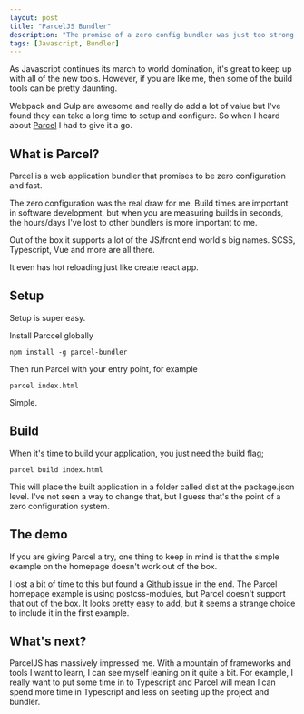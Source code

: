 ```yaml
---
layout: post
title: "ParcelJS Bundler"
description: "The promise of a zero config bundler was just too strong for me not to check out"
tags: [Javascript, Bundler]
---
```


As Javascript continues its march to world domination, it's great to keep up with all of the new tools. However, if you are like me, then some of the build tools can be pretty daunting.

Webpack and Gulp are awesome and really do add a lot of value but I've found they can take a long time to setup and configure. So when I heard about [Parcel](https://parceljs.org/) I had to give it a go.

## What is Parcel?

Parcel is a web application bundler that promises to be zero configuration and fast.

The zero configuration was the real draw for me. Build times are important in software development, but when you are measuring builds in seconds, the hours/days I've lost to other bundlers is more important to me.

Out of the box it supports a lot of the JS/front end world's big names. SCSS, Typescript, Vue and more are all there.

It even has hot reloading just like create react app.

## Setup

Setup is super easy.

Install Parccel globally

    npm install -g parcel-bundler

Then run Parcel with your entry point, for example

    parcel index.html

Simple.

## Build

When it's time to build your application, you just need the build flag;

    parcel build index.html

This will place the built application in a folder called dist at the package.json level. I've not seen a way to change that, but I guess that's the point of a zero configuration system.

## The demo

If you are giving Parcel a try, one thing to keep in mind is that the simple example on the homepage doesn't work out of the box.

I lost a bit of time to this but found a [Github issue](https://github.com/parcel-bundler/parcel/issues/823) in the end.
The Parcel homepage example is using postcss-modules, but Parcel doesn't support that out of the box.
It looks pretty easy to add, but it seems a strange choice to include it in the first example.

## What's next?

ParcelJS has massively impressed me. With a mountain of frameworks and tools I want to learn, I can see myself leaning on it quite a bit. For example, I really want to put some time in to Typescript and Parcel will mean I can spend more time in Typescript and less on seeting up the project and bundler.
